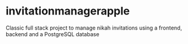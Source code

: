 # invitationmanagerapple
Classic full stack project to manage nikah invitations using a frontend, backend and a PostgreSQL database
